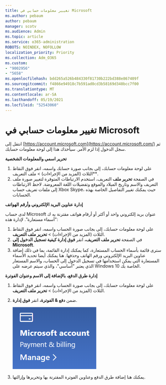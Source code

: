 ```yaml
---
title: تغيير معلومات حسابي في Microsoft
ms.author: pebaum
author: pebaum
manager: scotv
ms.audience: Admin
ms.topic: article
ms.service: o365-administration
ROBOTS: NOINDEX, NOFOLLOW
localization_priority: Priority
ms.collection: Adm_O365
ms.custom:
- "9002956"
- "5658"
ms.openlocfilehash: bdd265a526b484330f81730b222bd388e867409f
ms.sourcegitcommit: f4866e94918c7b591ad0cd3b58169d340bcc7f00
ms.translationtype: MT
ms.contentlocale: ar-SA
ms.lasthandoff: 05/19/2021
ms.locfileid: "52543060"
---
```

# <a name="change-my-microsoft-account-information"></a>تغيير معلومات حسابي في Microsoft

انتقل إلى [https://account.microsoft.com](https://account.microsoft.com/) ثم سجل الدخول إذا لزم الأمر. سيأخذك هذا إلى لوحة معلومات حسابك.  

**تحرير اسمي والمعلومات الشخصية**

1. على لوحة معلومات حسابك، إلى بجانب صورة حسابك واسمه، انقر فوق النقاط الثلاث (المزيد من الإجراءات) > ملف التعريف**.
2. في الصفحة **تحرير ملف** التعريف، استخدم الارتباطات المتوفرة لتغيير صورة ملف التعريف والاسم وتاريخ الميلاد والموقع وتفضيلات اللغة المعروضة. لاحظ الارتباطات إلى ملفات تعريف حساب Xbox Skype، حيث يمكنك تغيير التفاصيل الخاصة بهذه الحسابات.

**إدارة عناوين البريد الإلكتروني وأرقم الهواتف**

لدى حساب Microsoft عنوان بريد إلكتروني واحد أو أكثر أو أرقام هواتف مقترنة به ك "أسماء مستعارة". لإدارة هذه:

1. على لوحة معلومات حسابك، إلى بجانب صورة الحساب واسمه، انقر فوق النقاط الثلاث (المزيد من الإجراءات) > **تحرير ملف التعريف**.
2. في الصفحة **تحرير ملف التعريف،** انقر **فوق إدارة كيفية تسجيل الدخول إلى Microsoft**. 
3. سترى قائمة بأسماء الحساب المستعارة، كما يمكنك إدارة القائمة، بما في ذلك إضافة عناوين البريد الإلكتروني ورقم الهاتف وحذفها. هنا يمكنك أيضا تحديد الأسماء المستعارة التي يمكن استخدامها في تسجيل الدخول إلى الحساب، والاسم المستعار الذي يعتبر "أساسي"، والذي سيتم عرضه على Windows 10 الخاصة بك.

**إدارة طرق الدفع، بالإضافة إلى الاسم وعنوان الفوترة** 

1. على لوحة معلومات حسابك، إلى بجانب صورة الحساب واسمه، انقر فوق النقاط الثلاث (المزيد من الإجراءات) > **تحرير ملف التعريف**.
2. ضمن **دفع & الفوترة،** انقر **فوق إدارة**.

    ![إدارة الدفعات و الفوترة](media/manage-account.png)

3. يمكنك هنا إضافة طرق الدفع وعناوين الفوترة المقترنة بها وتحريرها وإزالتها. 
